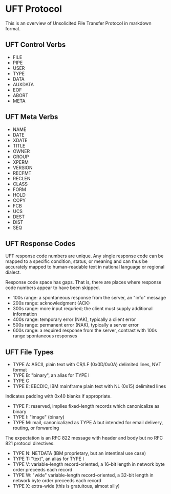 # UFT Protocol

This is an overview of Unsolicited File Transfer Protocol in markdown format.


## UFT Control Verbs

* FILE
* PIPE
* USER
* TYPE
* DATA
* AUXDATA
* EOF
* ABORT
* META


## UFT Meta Verbs

* NAME
* DATE
* XDATE
* TITLE
* OWNER
* GROUP
* XPERM
* VERSION
* RECFMT
* RECLEN
* CLASS
* FORM
* HOLD
* COPY
* FCB
* UCS
* DEST
* DIST
* SEQ


## UFT Response Codes

UFT response code numbers are unique.
Any single response code can be mapped to a specific condition, status, or meaning
and can thus be accurately mapped to human-readable text in national language
or regional dialect.

Response code space has gaps.
That is, there are places where response code numbers appear to have been skipped.

* 100s range: a spontaneous response from the server, an "info" message
* 200s range: acknowledgment (ACK)
* 300s range: more input requried; the client must supply additional information
* 400s range: temporary error (NAK), typically a client error
* 500s range: permanent error (NAK), typically a server error
* 600s range: a required response from the server, contrast with 100s range spontaneous responses


## UFT File Types

* TYPE A: ASCII, plain text with CR/LF (0x0D/0x0A) delimited lines, NVT format
* TYPE B: "binary", an alias for TYPE I
* TYPE C
* TYPE E: EBCDIC, IBM mainframe plain text with NL (0x15) delimited lines

Indicates padding with 0x40 blanks if appropriate.

* TYPE F: reserved, implies fixed-length records which canonicalize as binary
* TYPE I: "image" (binary)
* TYPE M: mail, canonicalized as TYPE A but intended for email delivery, routing, or forwarding

The expectation is an RFC 822 message with header and body but no RFC 821 protocol directives.

* TYPE N: NETDATA (IBM proprietary, but an intentinal use case)
* TYPE T: "text", an alias for TYPE I
* TYPE V: variable-length record-oriented, a 16-bit length in network byte order preceeds each record
* TYPE W: "wide" variable-length record-oriented, a 32-bit length in network byte order preceeds each record
* TYPE X: extra-wide (this is gratuitous, almost silly)




